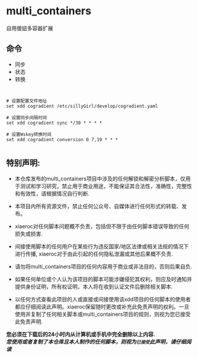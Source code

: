 # multi_containers
自用傻妞多容器扩展
## 命令
* 同步 
* 状态
* 转换
#
    # 设置配置文件地址
    set xdd cogradient /etc/sillyGirl/develop/cogradient.yaml 
    
    # 设置同步间隔时间
    set xdd cogradient sync */30 * * * *
    
    # 设置Wskey转换时间
    set xdd cogradient conversion 0 7,19 * * *
#


## 特别声明: 

* 本仓库发布的multi_containers项目中涉及的任何解锁和解密分析脚本，仅用于测试和学习研究，禁止用于商业用途，不能保证其合法性，准确性，完整性和有效性，请根据情况自行判断.

* 本项目内所有资源文件，禁止任何公众号、自媒体进行任何形式的转载、发布。

* xiaeroc对任何脚本问题概不负责，包括但不限于由任何脚本错误导致的任何损失或损害.

* 间接使用脚本的任何用户在某些行为违反国家/地区法律或相关法规的情况下进行传播, xiaeroc对于由此引起的任何隐私泄漏或其他后果概不负责.

* 请勿将multi_containers项目的任何内容用于商业或非法目的，否则后果自负.

* 如果任何单位或个人认为该项目的脚本可能涉嫌侵犯其权利，则应及时通知并提供身份证明，所有权证明，本人将在收到认证文件后删除相关脚本.

* 以任何方式查看此项目的人或直接或间接使用该xdd项目的任何脚本的使用者都应仔细阅读此声明。xiaeroc保留随时更改或补充此免责声明的权利。一旦使用并复制了任何相关脚本或multi_containers项目的规则，则视为您已接受此免责声明.

**您必须在下载后的24小时内从计算机或手机中完全删除以上内容.**  </br>
***您使用或者复制了本仓库且本人制作的任何脚本，则视为`已接受`此声明，请仔细阅读*** 
